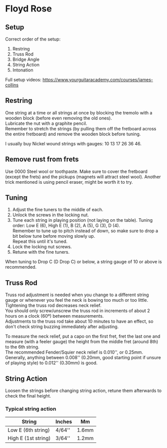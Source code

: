 # Floyd Rose

## Setup

Correct order of the setup:
1. Restring
2. Truss Rod
3. Bridge Angle
4. String Action
5. Intonation

Full setup videos: https://www.yourguitaracademy.com/courses/james-collins

## Restring

One string at a time or all strings at once by blocking the tremolo with a wooden block (before even removing the old ones).  
Lubricate the nut with a graphite pencil.  
Remember to stretch the strings (by pulling them off the fretboard across the entire fretboard) and remove the wooden block before tuning.

I usually buy Nickel wound strings with gauges: 10 13 17 26 36 46.

## Remove rust from frets

Use 0000 Steel wool or toothpaste. Make sure to cover the fretboard (except the frets) and the pickups (magnets will attract steel wool).
Another trick mentioned is using pencil eraser, might be worth it to try.

## Tuning

1. Adjust the fine tuners to the middle of each.
2. Unlock the screws in the locking nut.
3. Tune each string in playing position (not laying on the table).
   Tuning order: Low E (6), High E (1), B (2), A (5), G (3), D (4).  
   Remember to tune up to pitch instead of down, so make sure to drop a bit below tune before moving slowly up.  
   Repeat this until it's tuned.
4. Lock the locking nut screws.
5. Retune with the fine tuners.

When tuning to Drop C (D Drop C) or below, a string gauge of 10 or above is recommended.

## Truss Rod

Truss rod adjustment is needed when you change to a different string gauge or whenever you feel the neck is bowing too much or too little.  
Tightening the truss rod decreases neck relief.  
You should only screw/unscrew the truss rod in increments of about 2 hours on a clock (60º) between measurements.  
Adjustments to the truss rod take about 10 minutes to have an effect, so don't check string buzzing immediately after adjusting.

To measure the neck relief, put a capo on the first fret, fret the last one and measure (with a feeler gauge) the height from the middle fret (around 8th) to the 6th string.  
The recommended Fender/Squier neck relief is 0.010'', or 0.25mm. Generally, anything between 0.008'' (0.20mm, good starting point if unsure of playing style) to 0.012'' (0.30mm) is good.


## String Action

Loosen the strings before changing string action, retune them afterwards to check the final height.

### Typical string action

| String              | Inches | Mm    |
| ------------------- | ------ | ----- |
| Low E (6th string)  | 4/64'' | 1.6mm |
| High E (1st string) | 3/64'' | 1.2mm |
